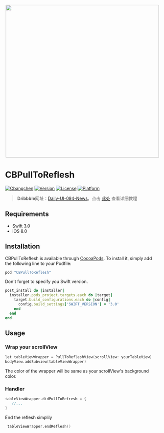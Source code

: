 <p align="center">  <img src="https://d13yacurqjgara.cloudfront.net/users/141880/screenshots/2542648/dailyui-094.gif" width="500" height="500"/>
</p>

# CBPullToReflesh

[![Cbangchen](https://img.shields.io/badge/cbangchen-iOS-yellow.svg)](http://cbangchen.com) 
[![Version](https://img.shields.io/cocoapods/v/CBPullToReflesh.svg?style=flat)](http://cocoapods.org/pods/CBPullToReflesh) 
[![License](https://img.shields.io/cocoapods/l/CBPullToReflesh.svg?style=flat)](http://cocoapods.org/pods/CBPullToReflesh) 
[![Platform](https://img.shields.io/cocoapods/p/CBPullToReflesh.svg?style=flat)](http://cocoapods.org/pods/CBPullToReflesh) 

> **Dribbble**网址：[Daily-UI-094-News](https://dribbble.com/shots/2542648-Daily-UI-094-News)，点击 [此处](https://github.com/cbangchen/CBPullToReflesh/wiki) 查看详细教程

## Requirements 

- Swift 3.0
- iOS 8.0

## Installation 

CBPullToReflesh is available through [CocoaPods](http://cocoapods.org). To install
it, simply add the following line to your Podfile:

```ruby
pod "CBPullToReflesh"
``` 

Don't forget to specify you Swift version. 

```ruby
post_install do |installer|
  installer.pods_project.targets.each do |target|
    target.build_configurations.each do |config|
      config.build_settings['SWIFT_VERSION'] = '3.0'
    end
  end
end
``` 

## Usage

### Wrap your scrollView

``` Objective-C
let tableViewWrapper = PullToRefleshView(scrollView: yourTableView)
bodyView.addSubview(tableViewWrapper)
```

The color of the wrapper will be same as your scrollView's background color.


### Handler

``` Objective-C
tableViewWrapper.didPullToRefresh = {
   //...
}

```

End the reflesh simplily 

```Objective-C
 tableViewWrapper.endReflesh()
```


